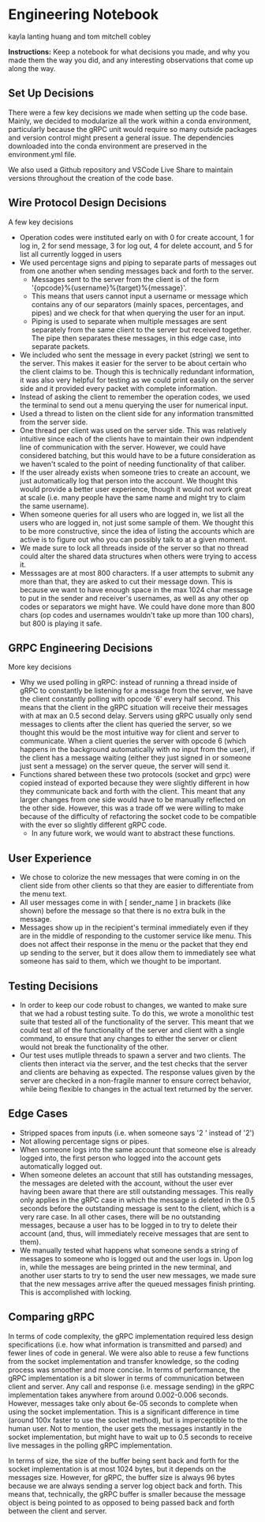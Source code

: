 # Engineering Notebook
kayla lanting huang and tom mitchell cobley

**Instructions:** Keep a notebook for what decisions you made, and why you made them the way you did, and any interesting observations that come up along the way.

## Set Up Decisions
There were a few key decisions we made when setting up the code base. Mainly, we decided to modularize all the work within a conda environment, particularly because the gRPC unit would require so many outside packages and version control might present a general issue. The dependencies downloaded into the conda environment are preserved in the environment.yml file. 

We also used a Github repository and VSCode Live Share to maintain versions throughout the creation of the code base.

## Wire Protocol Design Decisions
A few key decisions
- Operation codes were instituted early on with 0 for create account, 1 for log in, 2 for send message, 3 for log out, 4 for delete account, and 5 for list all currently logged in users
- We used percentage signs and piping to separate parts of messages out from one another when sending messages back and forth to the server. 
    - Messages sent to the server from the client is of the form '{opcode}%{username}%{target}%{message}'.
    - This means that users cannot input a username or message which contains any of our separators (mainly spaces, percentages, and pipes) and we check for that when querying the user for an input. 
    - Piping is used to separate when multiple messages are sent separately from the same client to the server but received together. The pipe then separates these messages, in this edge case, into separate packets. 
- We included who sent the message in every packet (string) we sent to the server. This makes it easier for the server to be about certain who the client claims to be. Though this is technically redundant information, it was also very helpful for testing as we could print easily on the server side and it provided every packet with complete information. 
- Instead of asking the client to remember the operation codes, we used the terminal to send out a menu querying the user for numerical input.
- Used a thread to listen on the client side for any information transmitted from the server side. 
- One thread per client was used on the server side. This was relatively intuitive since each of the clients have to maintain their own indpendent line of communication with the server. However, we could have considered batching, but this would have to be a future consideration as we haven't scaled to the point of needing functionality of that caliber. 
- If the user already exists when someone tries to create an account, we just automatically log that person into the account. We thought this would provide a better user experience, though it would not work great at scale (i.e. many people have the same name and might try to claim the same username).
- When someone queries for all users who are logged in, we list all the users who are logged in, not just some sample of them. We thought this to be more constructive, since the idea of listing the accounts which are active is to figure out who you can possibly talk to at a given moment. 
- We made sure to lock all threads inside of the server so that no thread could alter the shared data structures when others were trying to access it. 
- Messsages are at most 800 characters. If a user attempts to submit any more than that, they are asked to cut their message down. This is because we want to have enough space in the max 1024 char message to put in the sender and receiver's usernames, as well as any other op codes or separators we might have. We could have done more than 800 chars (op codes and usernames wouldn't take up more than 100 chars), but 800 is playing it safe. 

## GRPC Engineering Decisions
More key decisions
- Why we used polling in gRPC: instead of running a thread inside of gRPC to constantly be listening for a message from the server, we have the client constantly polling with opcode '6' every half second. This means that the client in the gRPC situation will receive their messages with at max an 0.5 second delay. Servers using gRPC usually only send messages to clients after the client has queried the server, so we thought this would be the most intuitive way for client and server to communicate. When a client queries the server with opcode 6 (which happens in the background automatically with no input from the user), if the client has a message waiting (either they just signed in or someone just sent a message) on the server queue, the server will send it. 
- Functions shared between these two protocols (socket and grpc) were copied instead of exported because they were slightly different in how they communicate back and forth with the client. This meant that any larger changes from one side would have to be manually reflected on the other side. However, this was a trade off we were willing to make because of the difficulty of refactoring the socket code to be compatible with the ever so slightly different gRPC code. 
    - In any future work, we would want to abstract these functions. 


## User Experience 
- We chose to colorize the new messages that were coming in on the client side from other clients so that they are easier to differentiate from the menu text.
- All user messages come in with [ sender_name ] in brackets (like shown) before the message so that there is no extra bulk in the message.
- Messages show up in the recipient's terminal immediately even if they are in the middle of responding to the customer service like menu. This does not affect their response in the menu or the packet that they end up sending to the server, but it does allow them to immediately see what someone has said to them, which we thought to be important. 


## Testing Decisions
- In order to keep our code robust to changes, we wanted to make sure that we had a robust testing suite. To do this, we wrote a monolithic test suite that tested all of the functionality of the server. This meant that we could test all of the functionality of the server and client with a single command, to ensure that any changes to either the server or client would not break the functionality of the other.
- Our test uses mutliple threads to spawn a server and two clients. The clients then interact via the server, and the test checks that the server and clients are behaving as expected. The response values given by the server are checked in a non-fragile manner to ensure correct behavior, while being flexible to changes in the actual text returned by the server.


## Edge Cases
- Stripped spaces from inputs (i.e. when someone says '2 ' instead of '2')
- Not allowing percentage signs or pipes.
- When someone logs into the same account that someone else is already logged into, the first person who logged into the account gets automatically logged out. 
- When someone deletes an account that still has outstanding messages, the messages are deleted with the account, without the user ever having been aware that there are still outstanding messages. This really only applies in the gRPC case in which the message is deleted in the 0.5 seconds before the outstanding message is sent to the client, which is a very rare case. In all other cases, there will be no outstanding messages, because a user has to be logged in to try to delete their account (and, thus, will immediately receive messages that are sent to them).
- We manually tested what happens what someone sends a string of messages to someone who is logged out and the user logs in. Upon log in, while the messages are being printed in the new terminal, and another user starts to try to send the user new messages, we made sure that the new messages arrive after the queued messages finish printing. This is accomplished with locking. 


## Comparing gRPC
In terms of code complexity, the gRPC implementation required less design specifications (i.e. how what information is transmitted and parsed) and fewer lines of code in general. We were also able to reuse a few functions from the socket implementation and transfer knowledge, so the coding process was smoother and more concise. In terms of performance, the gRPC implementation is a bit slower in terms of communication between client and server. Any call and response (i.e. message sending) in the gRPC implementation takes anywhere from around 0.002-0.006 seconds. However, messages take only about 6e-05 seconds to complete when using the socket implementation. This is a significant difference in time (around 100x faster to use the socket method), but is imperceptible to the human user. Not to mention, the user gets the messages instantly in the socket implementation, but might have to wait up to 0.5 seconds to receive live messages in the polling gRPC implementation. 

In terms of size, the size of the buffer being sent back and forth for the socket implementation is at most 1024 bytes, but it depends on the messages size. However, for gRPC, the buffer size is always 96 bytes because we are always sending a server log object back and forth. This means that, technically, the gRPC buffer is smaller because the message object is being pointed to as opposed to being passed back and forth between the client and server. 
